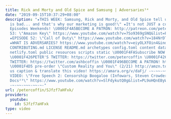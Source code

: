 ```yaml
---
title: Rick and Morty and Old Spice and Samsung | Adversaries⁵⁴
date: "2019-09-15T10:37:29+08:00"
description: "★THIS WEEK: Samsung, Rick and Morty, and Old Spice tell us \"Marketing
  is bad... and that's why our marketing is good!\" ★It's not JUST a commercial! NEW
  Episodes Weekends! \U0001F4A5BECOME A PATRON: http://patreon.com/petercoffin ★EPISODE
  53: \"Amazon Key\" https://www.youtube.com/watch?v=7So9369gSNQ&list=PL9oHQnEByWyXeSTT3Vm3oyTR-e3Tg0Vj0
  ★EPISODE 52: \"Call of Duty\" https://www.youtube.com/watch?v=184NrDTTYbc&list=PL9oHQnEByWyXeSTT3Vm3oyTR-e3Tg0Vj0
  ★WHAT IS ADVERSARIES? https://www.youtube.com/watch?v=eiyOLXfOin4&index=3&list=PL9oHQnEByWyXeSTT3Vm3oyTR-e3Tg0Vj0
  CONTRIBUTING.md LICENSE README.md archetypes config.toml content data i18n layouts
  netlify.toml public resources scripts static \U0001F4FASubscribe NOW! http://petercoff.in/subscribe
  \U0001F426PETER'S TWITTER: https://twitter.com/petercoffin \U0001F426ASHLEIGH'S
  TWITTER: https://twitter.com/ashbcoffin \U0001F496BECOME A PATRON! http://patreon.com/petercoffin
  \U0001F4D5 pre-order \"Custom Reality and You\" (2/21) http://amzn.to/2FEsqJR Help
  us caption & translate this video! https://amara.org/v/daFj/ -~-~~-~~~-~~-~- NEW
  VIDEO: \"Free Speech 2: Censorship Boogaloo (Infowars, Steven Crowder) | Very Important
  Docs²³\" https://www.youtube.com/watch?v=SlFdykutQ0g&list=PL9oHQnEByWyXObkJN9YYQS9hxBjpN8RLG
  -~-~~-~~~-~~-~-"
url: /petercoffin/SJfzf7aHFxk/
providers:
  youtube:
    id: SJfzf7aHFxk
type: video
---
```


